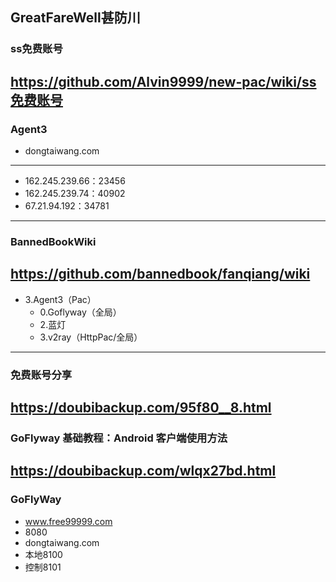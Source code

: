 ## GreatFareWell甚防川
### ss免费账号
https://github.com/Alvin9999/new-pac/wiki/ss免费账号
---
### Agent3
- dongtaiwang.com
---
- 162.245.239.66：23456
- 162.245.239.74：40902
- 67.21.94.192：34781
---
### BannedBookWiki
https://github.com/bannedbook/fanqiang/wiki
---
- 3.Agent3（Pac）
  - 0.Goflyway（全局）
  - 2.蓝灯
  - 3.v2ray（HttpPac/全局）
---
### 免费账号分享
https://doubibackup.com/95f80__8.html
---
### GoFlyway 基础教程：Android 客户端使用方法
https://doubibackup.com/wlqx27bd.html
---
### GoFlyWay
- www.free99999.com
- 8080
- dongtaiwang.com
- 本地8100
- 控制8101